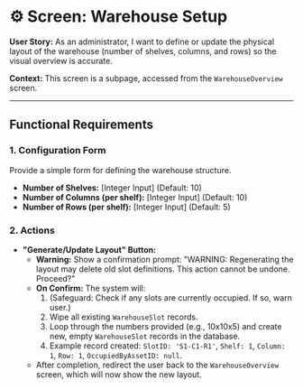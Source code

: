 # ⚙️ Screen: Warehouse Setup

**User Story:** As an administrator, I want to define or update the physical layout of the warehouse (number of shelves, columns, and rows) so the visual overview is accurate.

**Context:** This screen is a subpage, accessed from the `WarehouseOverview` screen.

---

## Functional Requirements

### 1. Configuration Form
Provide a simple form for defining the warehouse structure.
* **Number of Shelves:** [Integer Input] (Default: 10)
* **Number of Columns (per shelf):** [Integer Input] (Default: 10)
* **Number of Rows (per shelf):** [Integer Input] (Default: 5)

### 2. Actions
* **"Generate/Update Layout" Button:**
    * **Warning:** Show a confirmation prompt: "WARNING: Regenerating the layout may delete old slot definitions. This action cannot be undone. Proceed?"
    * **On Confirm:** The system will:
        1.  (Safeguard: Check if any slots are currently occupied. If so, warn user.)
        2.  Wipe all existing `WarehouseSlot` records.
        3.  Loop through the numbers provided (e.g., 10x10x5) and create new, empty `WarehouseSlot` records in the database.
        4.  Example record created: `SlotID: 'S1-C1-R1'`, `Shelf: 1`, `Column: 1`, `Row: 1`, `OccupiedByAssetID: null`.
    * After completion, redirect the user back to the `WarehouseOverview` screen, which will now show the new layout.
